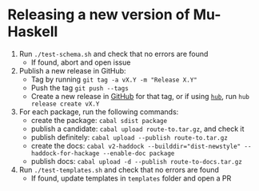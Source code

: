 # Releasing a new version of Mu-Haskell

1. Run `./test-schema.sh` and check that no errors are found
    - If found, abort and open issue
2. Publish a new release in GitHub:
    - Tag by running `git tag -a vX.Y -m "Release X.Y"`
    - Push the tag `git push --tags`
    - Create a new release in [GitHub](https://github.com/higherkindness/mu-haskell/releases/new) for that tag, or if using [`hub`](https://hub.github.com/hub-release.1.html), run `hub release create vX.Y`
3. For each package, run the following commands:
   - create the package: `cabal sdist package`
   - publish a candidate: `cabal upload route-to.tar.gz`, and check it
   - publish definitely: `cabal upload --publish route-to.tar.gz`
   - create the docs: `cabal v2-haddock --builddir="dist-newstyle" --haddock-for-hackage --enable-doc package`
   - publish docs: `cabal upload -d --publish route-to-docs.tar.gz`
4. Run `./test-templates.sh` and check that no errors are found
    - If found, update templates in `templates` folder and open a PR
